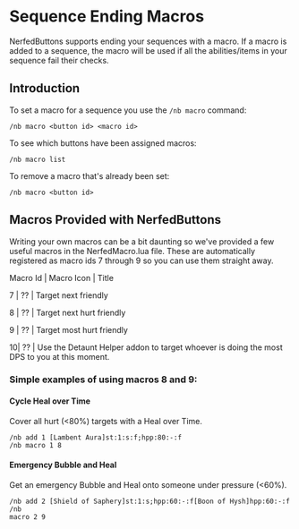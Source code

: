 # Sequence Ending Macros

NerfedButtons supports ending your sequences with a macro. If a macro is added
to a sequence, the macro will be used if all the abilities/items in your
sequence fail their checks.

## Introduction

To set a macro for a sequence you use the `/nb macro` command:

```
/nb macro <button id> <macro id>
```

To see which buttons have been assigned macros:

```
/nb macro list
```

To remove a macro that's already been set:

```
/nb macro <button id>
```

## Macros Provided with NerfedButtons

Writing your own macros can be a bit daunting so we've provided a few useful
macros in the NerfedMacro.lua file. These are automatically registered as macro
ids 7 through 9 so you can use them straight away.

Macro Id | Macro Icon | Title
 
7 | ?? | Target next friendly

8 | ?? | Target next hurt friendly

9 | ?? | Target most hurt friendly

10| ?? | Use the Detaunt Helper addon to target whoever is doing the most DPS
to you at this moment.


### Simple examples of using macros 8 and 9:

#### Cycle Heal over Time

Cover all hurt (<80%) targets with a Heal over Time.

```
/nb add 1 [Lambent Aura]st:1:s:f;hpp:80:-:f
/nb macro 1 8
```

#### Emergency Bubble and Heal

Get an emergency Bubble and Heal onto someone under pressure (<60%).

```
/nb add 2 [Shield of Saphery]st:1:s;hpp:60:-:f[Boon of Hysh]hpp:60:-:f /nb
macro 2 9
```

